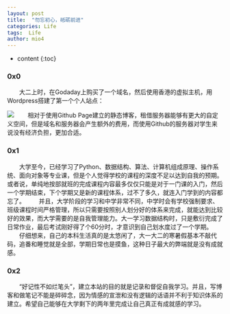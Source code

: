 ```yaml
---
layout: post
title:  "勿忘初心，砥砺前进"
categories: Life  
tags:  Life
author: mio4
---
```


* content
{:toc}




### 0x0
&emsp;&emsp;大二上时，在Godaday上购买了一个域名，然后使用香港的虚拟主机，用Wordpress搭建了第一个个人站点：

![](http://p8hq1azlz.bkt.clouddn.com/prefix_20180614001832.png)
&emsp;&emsp;相对于使用Github Page建立的静态博客，租借服务器能够有更大的自定义空间，但是域名和服务器会产生额外的费用，而使用Github的服务器对学生来说没有经济负担，更加合适。
### 0x1
&emsp;&emsp;大学至今，已经学习了Python、数据结构、算法、计算机组成原理、操作系统、面向对象等专业课，但是个人觉得学校的课程的深度不足以达到自我的预期。或者说，单纯地按部就班的完成课程内容最多仅仅只能是对于一门课的入门，然后一个学期结束，下个学期又是新的课程体系，过不了多久，就连入门学到的内容都忘了。
&emsp;&emsp;并且，大学阶段的学习和中学非常不同，中学时会有学校强制要求、班级课程时间严格管理，所以只需要按照别人划分好的体系来完成，就能达到比较好的效果，而大学需要的是自我管理能力。大一学习数据结构时，只是敷衍完成了日常作业，最后考试刚好得了个60分时，才意识到自己划水度过了一个学期。  
&emsp;&emsp;仔细想来，自己的本科生活真的是太悠闲了，大一大二的寒暑假基本不敲代码，追番和睡觉就是全部，学期日常也是摸鱼，这种日子最大的弊端就是没有成就感。
### 0x2
&emsp;&emsp;“好记性不如烂笔头”，建立本站的目的就是记录和督促自我学习。并且，写博客和做笔记不能是碎碎念，因为情感的宣泄和没有逻辑的话语并不利于知识体系的建立。希望自己能够在大学剩下的两年里完成让自己真正有成就感的学习。